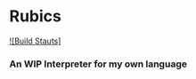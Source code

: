 # Rubics
[![Build Stauts]](https://github.com/SomeProgInThere/Rubics/actions/workflows/dotnet.yml)
### An WIP Interpreter for my own language
